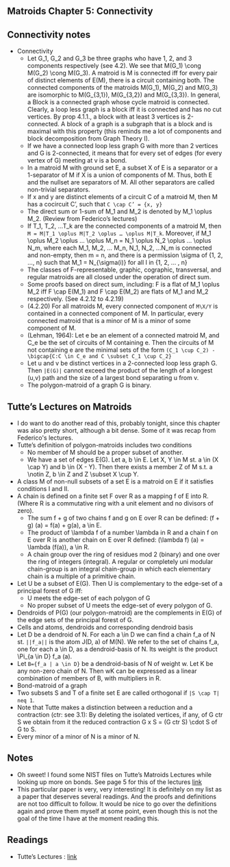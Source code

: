 ## Matroids Chapter 5: Connectivity

## Connectivity notes
- Connectivity
  - Let G_1, G_2 and G_3 be three graphs who have 1, 2, and 3 components respectively (see 4.2). We see that M(G_1) \cong M(G_2) \cong M(G_3). A matroid is M is connected iff for every pair of distinct elements of E(M), there is a circuit containing both. The connected components of the matroids M(G_1), M(G_2) and M(G_3) are isomorphic to M(G_{3,1}), M(G_{3,2}) and M(G_{3,3}). In general, a Block is a connected graph whose cycle matroid is connected. Clearly, a loop less graph is a block iff it is connected and has no cut vertices. By prop 4.1.1., a block with at least 3 vertices is 2-connected. A block of a graph is a subgraph that is a block and is maximal with this property (this reminds me a lot of components and block decomposition from Graph Theory I).
  - If we have a connected loop less graph G with more than 2 vertices and G is 2-connected, it means that for every set of edges (for every vertex of G) meeting at v is a bond.
  - In a matroid M with ground set E, a subset X of E is a separator or a 1-separator of M if X is a union of components of M. Thus, both E and the nullset are separators of M. All other separators are called non-trivial separators. 
  - If x and y are distinct elements of a circuit C of a matroid M, then M has a cocircuit C’, such that ```C \cap C’ = {x, y}```
  - The direct sum or 1-sum of M_1 and M_2 is denoted by M_1 \oplus M_2. (Review from Federico’s lectures)
  - If T_1, T_2, …T_k are the connected components of a matroid M, then ```M = M|T_1 \oplus M|T_2 \oplus … \oplus M|T_k```. Moreover, if M_1 \oplus M_2 \oplus … \oplus M_n = N_1 \oplus N_2 \oplus … \oplus N_m, where each M_1, M_2, … M_n, N_1, N_2, …N_m is connected and non-empty, then m = n, and there is a permission \sigma of {1, 2, …, n} such that M_1 = N_{\sigma(i)} for all I in {1, 2, … , n}
  - The classes of F-representable, graphic, cographic, transversal, and regular matroids are all closed under the operation of direct sum. 
  - Some proofs based on direct sum, including: F is a flat of M_1 \oplus M_2 iff F \cap E(M_1) and F \cap E(M_2) are flats of M_1 and M_2 respectively. (See 4.2.12 to 4.2.19)
  - (4.2.20) For all matroids M, every connected component of ```M\X/Y``` is contained in a connected component of M. In particular, every connected matroid that is a minor of M is a minor of some component of M.
  - (Lehman, 1964): Let e be an element of a connected matroid M, and C_e be the set of circuits of M containing e. Then the circuits of M not containing e are the minimal sets of the form ```(C_1 \cup C_2) - \bigcap{C:C \in C_e and C \subset C_1 \cup C_2}```
  - Let u and v be distinct vertices in a 2-connected loop less graph G. Then ```|E(G)|``` cannot exceed the product of the length of a longest (u,v) path and the size of a largest bond separating u from v.
  - The polygon-matroid of a graph G is binary.

## Tutte’s Lectures on Matroids
- I do want to do another read of this, probably tonight, since this chapter was also pretty short, although a bit dense. Some of it was recap from
Federico's lectures.
- Tutte’s definition of polygon-matroids includes two conditions
	- No member of M should be a proper subset of another.
	- We have a set of edges E(G). Let a, b \in E. Let X, Y \in M st. a \in (X \cap Y) and b \in (X - Y). Then there exists a member Z of M s.t. a \notin Z, b \in Z and Z \subset X \cup Y.
- A class M of non-null subsets of a set E is a matroid on E if it satisfies conditions I and II.
- A chain is defined on a finite set F over R as a mapping f of E into R. (Where R is a commutative ring with a unit element and no divisors of zero).
    - The sum f + g of two chains f and g on E over R can be defined: (f + g) (a) = f(a) + g(a), a \in E.
    - The product of \lambda f of a number \lambda in R and a chain f on E over R is another chain on E over R defined: (\lambda f) (a) = \lambda (f(a)), a \in R.
    - A chain group over the ring of residues mod 2 (binary) and one over the ring of integers (integral). A regular or completely uni modular chain-group is an integral chain-group in which each elementary chain is a multiple of a primitive chain.
- Let U be a subset of E(G). Then U is complementary to the edge-set of a principal forest of G iff:
    - U meets the edge-set of each polygon of G
    - No proper subset of U meets the edge-set of every polygon of G.
- Dendroids of P(G) (our polygon-matroid) are the complements in E(G) of the edge sets of the principal forest of G.
- Cells and atoms, dendroids and corresponding dendroid basis
- Let D be a dendroid of N. For each a \in D we can find a chain f_a of N st. ```||f_a||``` is the atom J(D, a) of M(N). We refer to the set of chains f_a, one for each a \in D, as a dendroid-basis of N. Its weight is the product \Pi_{a \in D} f_a (a).
- Let ```B={f_a | a \in D}``` be a dendroid-basis of N of weight w. Let K be any non-zero chain of N. Then wK can be expressed as a linear combination of members of B, with multipliers in R.
- Bond-matroid of a graph
- Two subsets S and T of a finite set E are called orthogonal if ```|S \cap T| neq 1```.
- Note that Tutte makes a distinction between a reduction and a contraction (ctr: see 3.1): By deleting the isolated vertices, if any, of G ctr S we obtain from it the reduced contraction G x S = (G ctr S) \cdot S of G to S.
- Every minor of a minor of N is a minor of N. 

## Notes
- Oh sweet! I found some NIST files on Tutte’s Matroids Lectures while looking up more on bonds. See page 5 for this of the lectures [link](https://nvlpubs.nist.gov/nistpubs/jres/69B/jresv69Bn1-2p1_A1b.pdf)
- This particular paper is very, very interesting! It is definitely on my list as a paper that deserves several readings. And the proofs and definitions are not too difficult to follow. It would be nice to go over the definitions again and prove them myself at some point, even though this is not the goal of the time I have at the moment reading this.

## Readings
- Tutte’s Lectures : [link](https://nvlpubs.nist.gov/nistpubs/jres/69B/jresv69Bn1-2p1_A1b.pdf)

